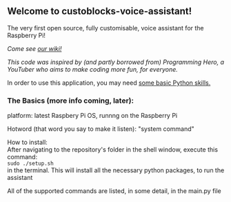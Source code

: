 ## Welcome to custoblocks-voice-assistant!
  The very first open source, fully customisable, voice assistant for the Raspberry Pi!

<i>Come see [our wiki!](https://github.com/abraha2/custoblocks-voice-assistant/wiki)</i>

  <i>This code was inspired by (and partly borrowed from) Programming Hero, a YouTuber who aims to make coding more fun, for everyone.</i>

In order to use this application, you may need [some basic Python skills.](https://www.learnpython.org/)

### The Basics (more info coming, later):

platform: latest Raspbery Pi OS, runnng on the Raspberry Pi

Hotword (that word you say to make it listen): "system command"

How to install:<br>
After navigating to the repository's folder in the shell window, execute this command:<br>
`sudo ./setup.sh`<br>
in the terminal. This will install all the necessary python packages, to run the assistant

All of the supported commands are listed, in some detail, in the main.py file
